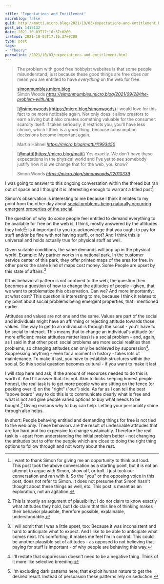 ```yaml
---

title: "Expectations and Entitlement"
microblog: false
guid: http://matti.micro.blog/2021/10/03/expectations-and-entitlement.html
post_id: 1415132
date: 2021-10-03T17:16:37+0200
lastmod: 2021-10-03T17:16:37+0200
type: post
tags:
- "Theory"
permalink: /2021/10/03/expectations-and-entitlement.html
---
```

<blockquote class="quoteback" data-title="" data-author="Simon Woods" data-avatar="https://micro.blog/simonwoods/avatar.jpg" cite="https://simonmumbles.micro.blog/2021/09/28/the-problem-with.html"><p>The problem with good free hobbyist websites is that some people misunderstand; just because these good things are free does <em>not</em> mean you are entitled to have <em>everything</em> on the web for free.</p>
 <a href="https://simonmumbles.micro.blog/2021/09/28/the-problem-with.html">simonmumbles.micro.blog</a><footer>Simon Woods <cite><a href="https://simonmumbles.micro.blog/2021/09/28/the-problem-with.html">https://simonmumbles.micro.blog/2021/09/28/the-problem-with.html</a></cite></footer></blockquote><script src="https://micro.blog/quoteback.js"></script>

<blockquote class="quoteback" data-title="" data-author="Martin Hähnel" data-avatar="https://micro.blog/matti/avatar.jpg" cite="https://micro.blog/matti/11993450"><p><a href="https://micro.blog/simonwoods">[@simonwoods](https://micro.blog/simonwoods)</a> I would love for this fact to be more noticable again. Not only does it allow creators to earn a living but it also creates something valuable for the consumer: scarcity itself. If taken seriously, it restricts you, you'll have less choice, which I think is a <em>good</em> thing, because consumption decissions become important again.</p>
<footer>Martin Hähnel <cite><a href="https://micro.blog/matti/11993450">https://micro.blog/matti/11993450</a></cite></footer></blockquote><script src="https://micro.blog/quoteback.js"></script>

<blockquote class="quoteback" data-title="" data-author="Simon Woods" data-avatar="https://micro.blog/simonwoods/avatar.jpg" cite="https://micro.blog/simonwoods/12010339"><p><a href="https://micro.blog/matti">[@matti](https://micro.blog/matti)</a> Yes exactly. We don't have these expectations in the physical world and I've yet to see somebody justify how it is we change that for the web, you know?</p>
<footer>Simon Woods <cite><a href="https://micro.blog/simonwoods/12010339">https://micro.blog/simonwoods/12010339</a></cite></footer></blockquote><script src="https://micro.blog/quoteback.js"></script>

I was going to answer to this ongoing conversation within the thread but ran out of space and I thought it is interesting enough to warrant a titled post[^1]:

Simon's observation is interesting to me because I think it relates to my point from the other day about [social problems being naturally occurring emergent properties of the social](https://blog.martin-haehnel.de/2021/09/30/problems-of-the.html).

The question of why do *some* people feel entitled to demand everything to be available for free on the web is, I think, mostly answered by the attitudes they hold[^2]: Is it important to you (to acknowledge that you ought to pay for stuff and/or be fine with not having stuff), or not? And I think this is universal and holds actually true for physical stuff as well.

Given suitable conditions, the same demands will pop up in the physical world. Example: My partner works in a national park. In the customer service center of this park, they offer printed maps of the area for free. In other parks the same kind of maps cost money. Some People are upset by this state of affairs.[^3]

If this behavioral pattern is not confined to the web, the question then becomes a question of how to change the attitudes of people - given, that we want to problematize this observation. Can we? And more importantly: at what cost? This question is interesting to me, because I think it relates to my point about social problems being emergent properties, that I mentioned earlier.

Attitudes and values are not one and the same. Values are part of the social and individuals might have an affirming or rejecting attitude towards those values. The way to get to an individual is through the social - you'll have to be social to interact. This means that to change an individual's attitude (or more efficient: make attitudes matter less) is a social problem - and, again, as I said in that other post: social problems are more social realities than problems, so changing attitudes can only be achieved by suppression[^4]. Suppressing anything - even for a moment in history - takes lots of maintenance. To make it last, you have to establish structures within the social. So this social question becomes cultural - if you want to make it last.

I will stop here and ask, if the amount of resources needed to do this is worth it. And I'll answer that it is not. Akin to locks keeping honest people honest, the real task is to get more people who are sitting on the fence (or peeking over it) on the "right" ("our") side. As far as I can tell the best "above board" way to do this is to communicate clearly what is free and what is not and give people varied options to buy what needs to be bought.[^5] Giving reasons why to buy can help. Letting your personality shine through also helps.

In short: People behaving entitled and demanding things for free is not tied to the web only. These behaviors are the result of undesirable attitudes that are too hard and too expensive to change sustainably. Therefore the real task is - apart from understanding the initial problem better - not changing the attitudes but to offer the people which are close to doing the right thing options to follow through and not worry about the rest.

[^1]: I want to thank Simon for giving me an opportunity to think out loud. This post took the above conversation as a starting point, but it is not an attempt to argue with Simon, show off, or troll. I just took our conversation and ran with it. So the "you" or the opposing voice in this post, does not refer to Simon. It does not presume that Simon hasn't thought about these things as well, etc. This post is meant as an exploration, not an agitation.

[^2]: This is mostly an argument of plausibility: I do not claim to know exactly what attitudes they hold, but I do claim that this line of thinking makes their behavior plausible, therefore possible, explainable, understandable.

[^3]: I will admit that I was a little upset, too: Because it was inconsistent and hard to anticipate what to expect. And I like to be able to anticipate what comes next. It's comforting, it makes me feel I'm in control. This could be another plausible set of attitudes - as opposed to not believing that paying for stuff is important - of why people are behaving this way.

[^4]: I'll restate that suppression doesn't need to be a negative thing. Think of it more like selective breeding.

[^5]: I'm excluding dark patterns here, that exploit human nature to get the desired result. Instead of persuasion these patterns rely on seduction.
